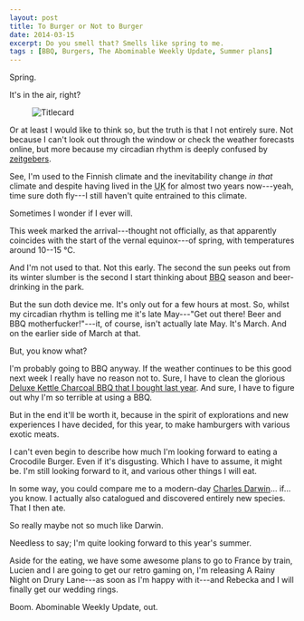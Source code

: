 ```yaml
---
layout: post
title: To Burger or Not to Burger
date: 2014-03-15
excerpt: Do you smell that? Smells like spring to me.
tags : [BBQ, Burgers, The Abominable Weekly Update, Summer plans]
---
```

Spring.

It's in the air, right?

<figure>
	<img src="../../../../assets/posts/to-burger-or-not-to-burger/to-burger-or-not-to-burger-titleCard.png" alt="Titlecard">
</figure>

Or at least I would like to think so, but the truth is that I not entirely sure. Not because I can't look out through the window or check the weather forecasts online, but more because my circadian rhythm is deeply confused by [zeitgebers][zeit].

See, I'm used to the Finnish climate and the inevitability change *in that* climate and despite having lived in the <abbr title="United Kingdom">UK</abbr> for almost two years now---yeah, time sure doth fly---I still haven't quite entrained to this climate.

Sometimes I wonder if I ever will.

This week marked the arrival---thought not officially, as that apparently coincides with the start of the vernal equinox---of spring, with temperatures around 10--15 °C.

And I'm not used to that. Not this early. The second the sun peeks out from its winter slumber is the second I start thinking about <abbr title="Barbecue">BBQ</abbr> season and beer-drinking in the park.

But the sun doth device me. It's only out for a few hours at most. So, whilst my circadian rhythm is telling me it's late May---"Get out there! Beer and BBQ motherfucker!"---it, of course, isn't actually late May. It's March. And on the earlier side of March at that.

But, you know what?

I'm probably going to BBQ anyway. If the weather continues to be this good next week I really have no reason not to. Sure, I have to clean the glorious [Deluxe Kettle Charcoal BBQ that I bought last year][bbq]. And sure, I have to figure out why I'm so terrible at using a BBQ.

But in the end it'll be worth it, because in the spirit of explorations and new experiences I have decided, for this year, to make hamburgers with various exotic meats.

I can't even begin to describe how much I'm looking forward to eating a Crocodile Burger. Even if it's disgusting. Which I have to assume, it might be. I'm still looking forward to it, and various other things I will eat.

In some way, you could compare me to a modern-day [Charles Darwin][darw]... if... you know. I actually also catalogued and discovered entirely new species. That I then ate.

So really maybe not so much like Darwin.

Needless to say; I'm quite looking forward to this year's summer.

Aside for the eating, we have some awesome plans to go to France by train, Lucien and I are going to get our retro gaming on, I'm releasing A Rainy Night on Drury Lane---as soon as I'm happy with it---and Rebecka and I will finally get our wedding rings.

Boom. Abominable Weekly Update, out.

[zeit]: http://en.wikipedia.org/wiki/Zeitgeber
[bbq]: http://fiinixdesign.blogspot.co.uk/2013/07/buying-bad-bag-of-briquettes.html
[darw]: http://en.wikipedia.org/wiki/Charles_Darwin